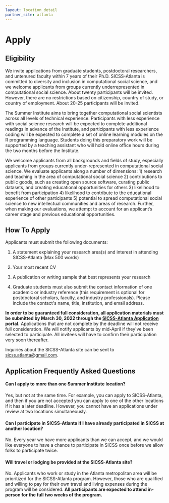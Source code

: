 ```yaml
---
layout: location_detail
partner_site: atlanta
---
```


# Apply

## Eligibility

We invite applications from graduate students, postdoctoral researchers, and untenured faculty within 7 years of their Ph.D. SICSS-Atlanta is committed to diversity and inclusion in computational social science, and we welcome applicants from groups currently underrepresented in computational social science. About twenty participants will be invited. However, there are no restrictions based on citizenship, country of study, or country of employment. About 20-25 participants will be invited.

The Summer Institute aims to bring together computational social scientists across all levels of technical experience. Participants with less experience with social science research will be expected to complete additional readings in advance of the Institute, and participants with less experience coding will be expected to complete a set of online learning modules on the R programming language. Students doing this preparatory work will be supported by a teaching assistant who will hold online office hours during the two months before the Institute.

We welcome applicants from all backgrounds and fields of study, especially applicants from groups currently under-represented in computational social science. We evaluate applicants along a number of dimensions: 1) research and teaching in the area of computational social science 2) contributions to public goods, such as creating open source software, curating public datasets, and creating educational opportunities for others 3) likelihood to benefit from participation 4) likelihood to contribute to the educational experience of other participants 5) potential to spread computational social science to new intellectual communities and areas of research. Further, when making our evaluations, we attempt to account for an applicant’s career stage and previous educational opportunities.

## How To Apply

Applicants must submit the following documents:

1) A statement explaining your research area(s) and interest in attending SICSS-Atlanta (Max 500 words)

2) Your most recent CV

3) A publication or writing sample that best represents your research

4) Graduate students must also submit the contact information of one academic or industry reference (this requirement is optional for postdoctoral scholars, faculty, and industry professionals). Please include the contact's name, title, institution, and email address.

**In order to be guaranteed full consideration, all application materials must be submitted by March 30, 2022 through the 
[SICSS-Atlanta Application](https://forms.gle/EBFB6rKqbHmN45nn6) portal.** Applications that are not complete by the deadline will not receive full consideration. We will notify applicants by mid-April if they've been selected to participate. All invitees will have to confirm their participation very soon thereafter.

Inquiries about the SICSS-Atlanta site can be sent to <sicss.atlanta@gmail.com>.

## Application Frequently Asked Questions

#### Can I apply to more than one Summer Institute location?

Yes, but not at the same time. For example, you can apply to SICSS-Atlanta, and then if you are not accepted you can apply to one of the other locations if it has a later deadline. However, you cannot have an applications under review at two locations simultaneously.

#### Can I participate in SICSS-Atlanta if I have already participated in SICSS at another location?

No. Every year we have more applicants than we can accept, and we would like everyone to have a chance to participate in SICSS once before we allow folks to participate twice.

#### Will travel or lodging be provided at the SICSS-Atlanta site?

No. Applicants who work or study in the Atlanta metropolitan area will be prioritized for the SICSS-Atlanta program. However, those who are qualified and willing to pay for their own travel and living expenses during the program will be considered. <strong>All participants are expected to attend in-person for the full two weeks of the program.</strong>
